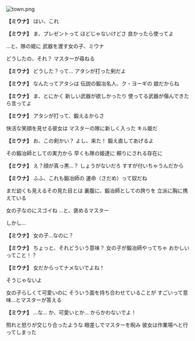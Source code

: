 
![town.png](../images/backgrounds/town.png)

**【ミウナ】**
はい、これ

**【ミウナ】**
ま、プレゼントって
ほどじゃないけどさ
良かったら使ってよ

…と、隊の姫に
武器を渡す女の子、ミウナ

どうしたの、それ？
マスターが尋ねる

**【ミウナ】**
どうした？って…
アタシが打った剣だよ

**【ミウナ】**
なんたってアタシは
伝説の鍛冶名人、ク・ヨーギの
娘だからね

**【ミウナ】**
ま、とにかく
新しい武器が欲しかったり
使ってる武器が傷んできたら言ってよ

**【ミウナ】**
アタシが打って、鍛えるからさ

快活な笑顔を見せる彼女は
マスターの隊に新しく入った
キル姫だ

**【ミウナ】**
お、この剣かい？
よし、来た！
鍛え直してあげるよ

その鍛冶師としての実力から
早くも隊の姫達に
頼りにされる存在に

**【ミウナ】**
え？顔が真っ黒…？
しょうがないだろ
すすが付いちゃうんだから

**【ミウナ】**
ふふ、これも鍛冶師の
運命（さだめ）って奴だね

まだ幼くも見えるその見た目とは
裏腹に、鍛冶師としての誇りを
立派に胸に携えている

女の子なのにスゴイね
…と、褒めるマスター

しかし…

**【ミウナ】**
女の子…なのに？

**【ミウナ】**
ちょっと、それどういう意味？
女の子が鍛冶師やってちゃ
おかしいってこと！？

**【ミウナ】**
女だからってナメないでよね！

そうじゃないよ

女の子らしくて可愛いのに
そういう面を持ち合わせていることが
すごいって意味…とマスターが答える

**【ミウナ】**
…な…
か、可愛いとか…
からかわないでよ！

照れと怒りが交じり合ったような
眼差しでマスターを睨み
彼女は作業場へと行ってしまった